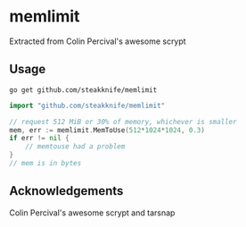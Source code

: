 # memlimit

Extracted from Colin Percival's awesome scrypt


## Usage

    go get github.com/steakknife/memlimit


```go
import "github.com/steakknife/memlimit"

// request 512 MiB or 30% of memory, whichever is smaller
mem, err := memlimit.MemToUse(512*1024*1024, 0.3)
if err != nil {
    // memtouse had a problem
}
// mem is in bytes
```

## Acknowledgements

Colin Percival's awesome scrypt and tarsnap
